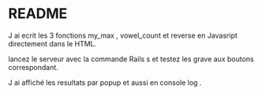 # README

J ai ecrit les 3 fonctions my_max , vowel_count et reverse en Javasript directement dans le HTML.

lancez le serveur avec la commande Rails s et testez les grave aux boutons correspondant.

J ai affiché les resultats par popup et aussi en console log .

 